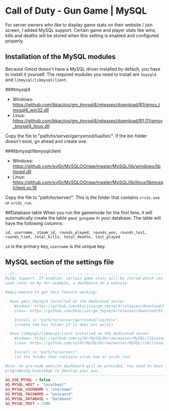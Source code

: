 # Call of Duty - Gun Game | MySQL

For server owners who like to display game stats on their website / join screen, I added MySQL support. Certain game and 
player stats like wins, kills and deaths will be stored when this setting is enabled and configured properly.

## Installation of the MySQL modules
Because Gmod doesn't have a MySQL driver installed by default, you have to install it yourself.
The required modules you need to install are `tmysql4` and `libmysql/libmysqlclient`.

###tmysql4
* Windows: https://github.com/bkacjios/gm_tmysql4/releases/download/R1/gmsv_tmysql4_win32.dll
* Linux: https://github.com/bkacjios/gm_tmysql4/releases/download/R1.01/gmsv_tmysql4_linux.dll

Copy the file to "path/to/server/garrysmod/lua/bin/". If the bin folder doesn't exist, go ahead and create one.

###libmysql/libmysqlclient
* Windows: https://github.com/syl0r/MySQLOO/raw/master/MySQL/lib/windows/libmysql.dll
* Linux: https://github.com/syl0r/MySQLOO/raw/master/MySQL/lib/linux/libmysqlclient.so.18

Copy the file to "path/to/server/". This is the folder that contains `srcds.exe` or `srcds_run`.

##Database table
When you run the gamemode for the first time, it will automatically create the table `gmod_gungame` in your database. 
The table will have the following columns:

```id, username, steam_id, rounds_played, rounds_won, rounds_lost, rounds_tied, total_kills, total_deaths, last_played```

`id` is the primary key, `username` is the unique key.

	
## MySQL section of the settings file
```lua
--[[-------------------------------------------------------------------------
MySQL Support. If enabled, certain game stats will be stored which can be
used later on by for example, a dashboard on a website.

Requirements to get this feature working:

- Have gmsv_tmysql4 installed on the dedicated server
	Windows: https://github.com/bkacjios/gm_tmysql4/releases/download/R1/gmsv_tmysql4_win32.dll
	Linux: https://github.com/bkacjios/gm_tmysql4/releases/download/R1.01/gmsv_tmysql4_linux.dll

	Install in "path/to/server/garrysmod/lua/bin/".
	(create the bin folder if it does not exist)

- Have libmysql/libmysqlclient installed on the dedicated server
	Windows: https://github.com/syl0r/MySQLOO/raw/master/MySQL/lib/windows/libmysql.dll
	Linux: https://github.com/syl0r/MySQLOO/raw/master/MySQL/lib/linux/libmysqlclient.so.18

	Install in "path/to/server/".
	(in the folder that contains srcds.exe or srcds_run)

Note: no pre-made website dashboard will be provided. You need to have 
programming knowledge to develop your own.
---------------------------------------------------------------------------]]
GG_USE_MYSQL = false
GG_MYSQL_HOST = "localhost"
GG_MYSQL_USERNAME = "username"
GG_MYSQL_PASSWORD = "password"
GG_MYSQL_DATABASE = "database"
GG_MYSQL_POST = 3306
```
